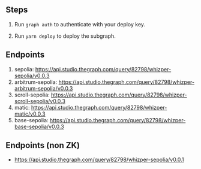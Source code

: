 ## Steps

1. Run `graph auth` to authenticate with your deploy key.

2. Run `yarn deploy` to deploy the subgraph.

## Endpoints

1. sepolia: https://api.studio.thegraph.com/query/82798/whizper-sepolia/v0.0.3
2. arbitrum-sepolia: https://api.studio.thegraph.com/query/82798/whizper-arbitrum-sepolia/v0.0.3
3. scroll-sepolia: https://api.studio.thegraph.com/query/82798/whizper-scroll-sepolia/v0.0.3
4. matic: https://api.studio.thegraph.com/query/82798/whizper-matic/v0.0.3
5. base-sepolia: https://api.studio.thegraph.com/query/82798/whizper-base-sepolia/v0.0.3

## Endpoints (non ZK)

-   https://api.studio.thegraph.com/query/82798/whizper-sepolia/v0.0.1
